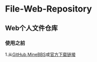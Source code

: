 # File-Web-Repository
## Web个人文件仓库
### 使用之前
1.从[GitHub](https://github.com/Jasonzyt/File-Web-Repository/releases),[MineBBS](https://www.minebbs.com/threads/php-file-web-repository.5606/)或[官方下载链接](https://www.skytown.xyz/index.php?dir=File-Repository-Release)